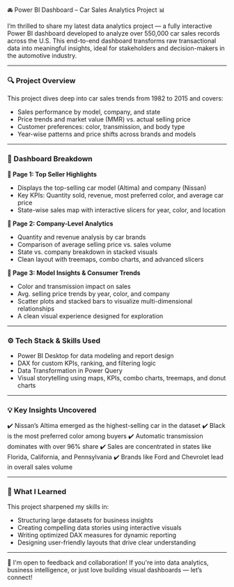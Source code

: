 🚘 Power BI Dashboard – Car Sales Analytics Project 📊

I’m thrilled to share my latest data analytics project — a fully interactive Power BI dashboard developed to analyze over 550,000 car sales records across the U.S. This end-to-end dashboard transforms raw transactional data into meaningful insights, ideal for stakeholders and decision-makers in the automotive industry.

---

### 🔍 Project Overview

This project dives deep into car sales trends from 1982 to 2015 and covers:

* Sales performance by model, company, and state
* Price trends and market value (MMR) vs. actual selling price
* Customer preferences: color, transmission, and body type
* Year-wise patterns and price shifts across brands and models

---

### 📄 Dashboard Breakdown

**📌 Page 1: Top Seller Highlights**

* Displays the top-selling car model (Altima) and company (Nissan)
* Key KPIs: Quantity sold, revenue, most preferred color, and average car price
* State-wise sales map with interactive slicers for year, color, and location

**📌 Page 2: Company-Level Analytics**

* Quantity and revenue analysis by car brands
* Comparison of average selling price vs. sales volume
* State vs. company breakdown in stacked visuals
* Clean layout with treemaps, combo charts, and advanced slicers

**📌 Page 3: Model Insights & Consumer Trends**

* Color and transmission impact on sales
* Avg. selling price trends by year, color, and company
* Scatter plots and stacked bars to visualize multi-dimensional relationships
* A clean visual experience designed for exploration

---

### ⚙️ Tech Stack & Skills Used

* Power BI Desktop for data modeling and report design
* DAX for custom KPIs, ranking, and filtering logic
* Data Transformation in Power Query
* Visual storytelling using maps, KPIs, combo charts, treemaps, and donut charts

---

### 💡 Key Insights Uncovered

✔️ Nissan’s Altima emerged as the highest-selling car in the dataset
✔️ Black is the most preferred color among buyers
✔️ Automatic transmission dominates with over 96% share
✔️ Sales are concentrated in states like Florida, California, and Pennsylvania
✔️ Brands like Ford and Chevrolet lead in overall sales volume

---

### 🎯 What I Learned

This project sharpened my skills in:

* Structuring large datasets for business insights
* Creating compelling data stories using interactive visuals
* Writing optimized DAX measures for dynamic reporting
* Designing user-friendly layouts that drive clear understanding

---

📢 I'm open to feedback and collaboration!
If you're into data analytics, business intelligence, or just love building visual dashboards — let’s connect!

